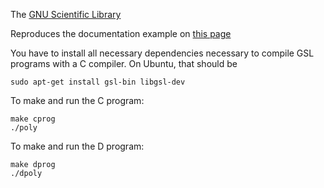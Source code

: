 The [GNU Scientific Library](https://www.gnu.org/software/gsl/)

Reproduces the documentation example on [this page](https://www.gnu.org/software/gsl/doc/html/poly.html)

You have to install all necessary dependencies necessary to compile GSL programs with a C compiler. On Ubuntu, that should be

```
sudo apt-get install gsl-bin libgsl-dev
```

To make and run the C program:

```
make cprog
./poly
```

To make and run the D program:

```
make dprog
./dpoly
```
